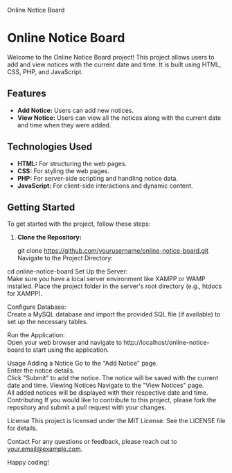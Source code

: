 Online Notice Board
# Online Notice Board

Welcome to the Online Notice Board project! This project allows users to add and view notices with the current date and time. It is built using HTML, CSS, PHP, and JavaScript.

## Features

- **Add Notice:** Users can add new notices.
- **View Notice:** Users can view all the notices along with the current date and time when they were added.

## Technologies Used

- **HTML:** For structuring the web pages.
- **CSS:** For styling the web pages.
- **PHP:** For server-side scripting and handling notice data.
- **JavaScript:** For client-side interactions and dynamic content.

## Getting Started

To get started with the project, follow these steps:

1. **Clone the Repository:**<br>
  
   git clone https://github.com/yourusername/online-notice-board.git
Navigate to the Project Directory:<br>

cd online-notice-board
Set Up the Server:<br> Make sure you have a local server environment like XAMPP or WAMP installed. Place the project folder in the server's root directory (e.g., htdocs for XAMPP).

Configure Database:<br> Create a MySQL database and import the provided SQL file (if available) to set up the necessary tables.

Run the Application:<br> Open your web browser and navigate to http://localhost/online-notice-board to start using the application.

Usage
Adding a Notice
Go to the "Add Notice" page.<br>
Enter the notice details.<br>
Click "Submit" to add the notice. The notice will be saved with the current date and time.
Viewing Notices
Navigate to the "View Notices" page.<br>
All added notices will be displayed with their respective date and time.
Contributing
If you would like to contribute to this project, please fork the repository and submit a pull request with your changes.

License
This project is licensed under the MIT License. See the LICENSE file for details.

Contact
For any questions or feedback, please reach out to your.email@example.com.

Happy coding!
